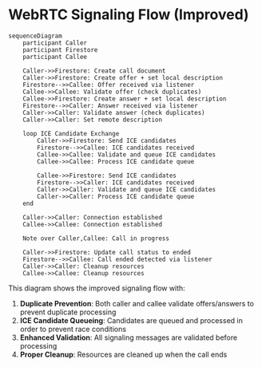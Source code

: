 # WebRTC Signaling Flow (Improved)

```mermaid
sequenceDiagram
    participant Caller
    participant Firestore
    participant Callee

    Caller->>Firestore: Create call document
    Caller->>Firestore: Create offer + set local description
    Firestore-->>Callee: Offer received via listener
    Callee->>Callee: Validate offer (check duplicates)
    Callee->>Firestore: Create answer + set local description
    Firestore-->>Caller: Answer received via listener
    Caller->>Caller: Validate answer (check duplicates)
    Caller->>Caller: Set remote description
    
    loop ICE Candidate Exchange
        Caller->>Firestore: Send ICE candidates
        Firestore-->>Callee: ICE candidates received
        Callee->>Callee: Validate and queue ICE candidates
        Callee->>Callee: Process ICE candidate queue
        
        Callee->>Firestore: Send ICE candidates
        Firestore-->>Caller: ICE candidates received
        Caller->>Caller: Validate and queue ICE candidates
        Caller->>Caller: Process ICE candidate queue
    end
    
    Caller->>Caller: Connection established
    Callee->>Callee: Connection established
    
    Note over Caller,Callee: Call in progress
    
    Caller->>Firestore: Update call status to ended
    Firestore-->>Callee: Call ended detected via listener
    Caller->>Caller: Cleanup resources
    Callee->>Callee: Cleanup resources
```

This diagram shows the improved signaling flow with:

1. **Duplicate Prevention**: Both caller and callee validate offers/answers to prevent duplicate processing
2. **ICE Candidate Queueing**: Candidates are queued and processed in order to prevent race conditions
3. **Enhanced Validation**: All signaling messages are validated before processing
4. **Proper Cleanup**: Resources are cleaned up when the call ends